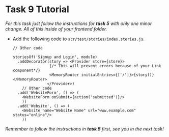 # Task 9 Tutorial
*For this task just follow the instructions for **task 5** with only one minor change. All of this inside of your frontend folder.*

* Add the following code to `scr/test/stories/index.stories.js`.
    ```javacript
    // Other code
    
    storiesOf('Signup and Login', module)
      .addDecorator(story => <Provider store={store}>
                    {/* This will prevent errors because of your Link component*/}
                    <MemoryRouter initialEntries={['/']}>{story()}</MemoryRouter>
                   </Provider>)
        // Other code
      .add('WebsiteForm', () => (
        <WebsiteForm onSubmit={action('submitted')}/>
        ))
      .add('Website', () => (
        <Website name="Website Name" url="www.example.com" status="online"/>
        ))
    ```

*Remember to follow the instructions in **task 5** first, see you in the next task!*